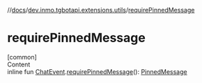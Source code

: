 //[docs](../../index.md)/[dev.inmo.tgbotapi.extensions.utils](index.md)/[requirePinnedMessage](require-pinned-message.md)



# requirePinnedMessage  
[common]  
Content  
inline fun [ChatEvent](../dev.inmo.tgbotapi.types.message.ChatEvents.abstracts/-chat-event/index.md).[requirePinnedMessage](require-pinned-message.md)(): [PinnedMessage](../dev.inmo.tgbotapi.types.message.ChatEvents/-pinned-message/index.md)  



